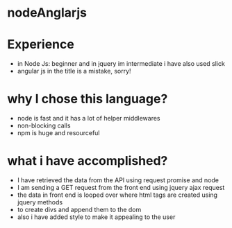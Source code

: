 # nodeAnglarjs

# Experience 
- in Node Js: beginner and in jquery im intermediate i have also used slick
- angular js in the title is a mistake, sorry!


# why I chose this language?
- node is fast and it has a lot of helper middlewares 
- non-blocking calls
- npm is huge and resourceful 


# what i have accomplished?
- I have retrieved the data from the API using request promise and node
- I am sending a GET request from the front end using jquery ajax request 
- the data in front end is looped over where html tags are created using jquery methods 
- to create divs and append them to the dom 
- also i have added style to make it appealing to the user

